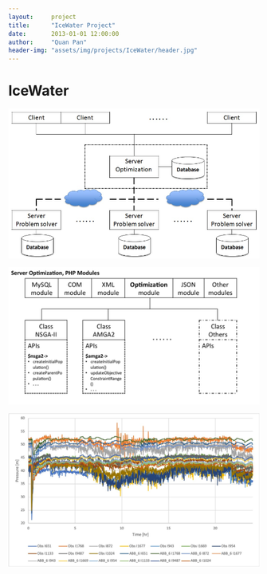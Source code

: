 ```yaml
---
layout:     project
title:      "IceWater Project"
date:       2013-01-01 12:00:00
author:     "Quan Pan"
header-img: "assets/img/projects/IceWater/header.jpg"
---
```


# [](#header-1)IceWater

![](/assets/img/projects/IceWater/architecture.jpg)

![](/assets/img/projects/IceWater/PHPmodules.jpg)

![](/assets/img/projects/IceWater/calibration.jpg)


